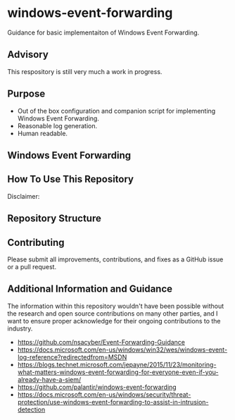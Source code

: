 # windows-event-forwarding
Guidance for basic implementaiton of Windows Event Forwarding.

## Advisory

This respository is still very much a work in progress.

## Purpose

- Out of the box configuration and companion script for implementing Windows Event Forwarding.
- Reasonable log generation.
- Human readable.

## Windows Event Forwarding


## How To Use This Repository

Disclaimer:

## Repository Structure


## Contributing

Please submit all improvements, contributions, and fixes as a GitHub issue or a pull request.

## Additional Information and Guidance

The information within this repository wouldn't have been possible without the research and open source contributions on many other parties, and I want to ensure proper acknowledge for their ongoing contributions to the industry.

- https://github.com/nsacyber/Event-Forwarding-Guidance
- https://docs.microsoft.com/en-us/windows/win32/wes/windows-event-log-reference?redirectedfrom=MSDN
- https://blogs.technet.microsoft.com/jepayne/2015/11/23/monitoring-what-matters-windows-event-forwarding-for-everyone-even-if-you-already-have-a-siem/
- https://github.com/palantir/windows-event-forwarding
- https://docs.microsoft.com/en-us/windows/security/threat-protection/use-windows-event-forwarding-to-assist-in-intrusion-detection
